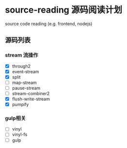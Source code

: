 # source-reading 源码阅读计划
source code reading (e.g. frontend, nodejs)
## 源码列表
### stream 流操作
- [x] through2
- [x] event-stream
- [x] split
- [ ] map-stream
- [ ] pause-stream
- [ ] stream-combiner2
- [x] flush-write-stream
- [x] pumpify

### gulp相关
- [ ] vinyl
- [ ] vinyl-fs
- [ ] gulp
